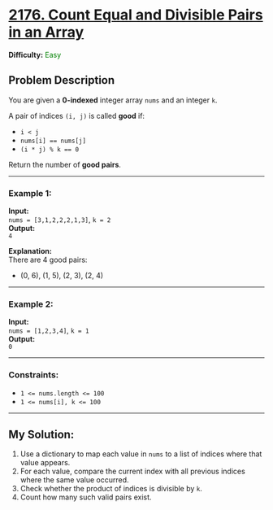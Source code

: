 # [2176. Count Equal and Divisible Pairs in an Array](https://leetcode.com/problems/count-equal-and-divisible-pairs-in-an-array/)
**Difficulty:** <span style="color: green">Easy</span>

## Problem Description

You are given a **0-indexed** integer array `nums` and an integer `k`.

A pair of indices `(i, j)` is called **good** if:
- `i < j`
- `nums[i] == nums[j]`
- `(i * j) % k == 0`

Return the number of **good pairs**.

---

### Example 1:

**Input:**  
`nums = [3,1,2,2,2,1,3]`, `k = 2`  
**Output:**  
`4`

**Explanation:**  
There are 4 good pairs:  
- (0, 6), (1, 5), (2, 3), (2, 4)

---

### Example 2:

**Input:**  
`nums = [1,2,3,4]`, `k = 1`  
**Output:**  
`0`

---

### Constraints:

- `1 <= nums.length <= 100`
- `1 <= nums[i], k <= 100`

---

## My Solution:

1. Use a dictionary to map each value in `nums` to a list of indices where that value appears.
2. For each value, compare the current index with all previous indices where the same value occurred.
3. Check whether the product of indices is divisible by `k`.
4. Count how many such valid pairs exist.
